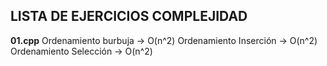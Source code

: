 ## LISTA DE EJERCICIOS COMPLEJIDAD
**01.cpp**
    Ordenamiento burbuja -> O(n^2)
    Ordenamiento Inserción -> O(n^2)
    Ordenamiento Selección -> O(n^2)

